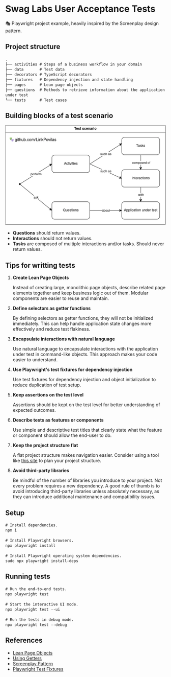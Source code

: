 # Swag Labs User Acceptance Tests

🎭 Playwright project example, heavily inspired by the Screenplay design pattern.

## Project structure

```Shell
.
├── activities # Steps of a business workflow in your domain
├── data       # Test data
├── decorators # TypeScript decorators
├── fixtures   # Dependency injection and state handling
├── pages      # Lean page objects
├── questions  # Methods to retrieve information about the application under test
└── tests      # Test cases
```

## Building blocks of a test scenario

![](./docs/diagram.webp)

- **Questions** should return values.
- **Interactions** should not return values.
- **Tasks** are composed of multiple interactions and/or tasks. Should never return values.

## Tips for writting tests

1. **Create Lean Page Objects**

   Instead of creating large, monolithic page objects, describe related page elements together and keep business logic out of them. Modular components are easier to reuse and maintain.

2. **Define selectors as getter functions**

   By defining selectors as getter functions, they will not be initialized immediately. This can help handle application state changes more effectively and reduce test flakiness.

3. **Encapsulate interactions with natural language**

   Use natural language to encapsulate interactions with the application under test in command-like objects. This approach makes your code easier to understand.

4. **Use Playwright's test fixtures for dependency injection**

   Use test fixtures for dependency injection and object initialization to reduce duplication of test setup.

5. **Keep assertions on the test level**

   Assertions should be kept on the test level for better understanding of expected outcomes.

6. **Describe tests as features or components**

   Use simple and descriptive test titles that clearly state what the feature or component should allow the end-user to do.

7. **Keep the project structure flat**

   A flat project structure makes navigation easier. Consider using a tool like [this site](https://tree.nathanfriend.io/) to plan your project structure.

8. **Avoid third-party libraries**

   Be mindful of the number of libraries you introduce to your project. Not every problem requires a new dependency. A good rule of thumb is to avoid introducing third-party libraries unless absolutely necessary, as they can introduce additional maintenance and compatibility issues.

## Setup

```Shell
# Install dependencies.
npm i

# Install Playwright browsers.
npx playwright install

# Install Playwright operating system dependencies.
sudo npx playwright install-deps
```

## Running tests

```Shell
# Run the end-to-end tests.
npx playwright test

# Start the interactive UI mode.
npx playwright test --ui

# Run the tests in debug mode.
npx playwright test --debug
```

## References

- [Lean Page Objects](https://johnfergusonsmart.com/page-objects-that-suck-less-tips-for-writing-more-maintainable-page-objects/)
- [Using Getters](https://webdriver.io/docs/pageobjects/#get--ing-your-selectors)
- [Screenplay Pattern](https://serenity-js.org/handbook/design/screenplay-pattern/)
- [Playwright Test Fixtures](https://playwright.dev/docs/test-fixtures)

